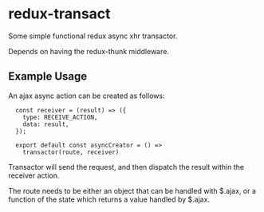 redux-transact
===

Some simple functional redux async xhr transactor.

Depends on having the redux-thunk middleware.

Example Usage
----

An ajax async action can be created as follows:

```
  const receiver = (result) => ({
    type: RECEIVE_ACTION,
    data: result,
  });

  export default const asyncCreator = () =>
    transactor(route, receiver)
```

Transactor will send the request, and then dispatch
the result within the receiver action.

The route needs to be either an object that
can be handled with $.ajax, or a function of the state
which returns a value handled by $.ajax.
